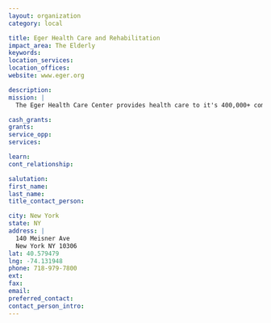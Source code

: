 ```yaml
---
layout: organization
category: local

title: Eger Health Care and Rehabilitation
impact_area: The Elderly
keywords: 
location_services: 
location_offices: 
website: www.eger.org

description: 
mission: |
  The Eger Health Care Center provides health care to it's 400,000+ community under a strong Christian mission.

cash_grants: 
grants: 
service_opp: 
services: 

learn: 
cont_relationship: 

salutation: 
first_name: 
last_name: 
title_contact_person: 

city: New York
state: NY
address: |
  140 Meisner Ave  
  New York NY 10306
lat: 40.579479
lng: -74.131948
phone: 718-979-7800
ext: 
fax: 
email: 
preferred_contact: 
contact_person_intro: 
---
```

